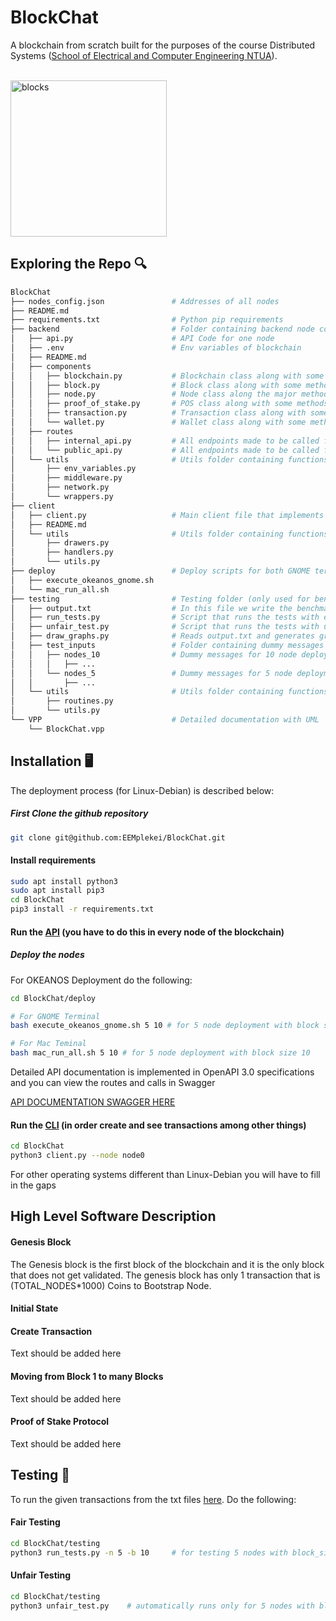 # BlockChat
A blockchain from scratch built for the purposes of the course Distributed Systems ([School of Electrical and Computer Engineering NTUA](https://www.ece.ntua.gr)). 

<br/>
<img src="https://cdn-icons-png.flaticon.com/512/2152/2152539.png" alt="blocks" height="250"/>

## Exploring the Repo 🔍

``` bash
BlockChat
├── nodes_config.json               # Addresses of all nodes
├── README.md                    
├── requirements.txt                # Python pip requirements
├── backend                         # Folder containing backend node code
│   ├── api.py                      # API Code for one node
│   ├── .env                        # Env variables of blockchain
│   ├── README.md
│   ├── components                  
│   │   ├── blockchain.py           # Blockchain class along with some methods 
│   │   ├── block.py                # Block class along with some methods 
│   │   ├── node.py                 # Node class along the major methods of the system
│   │   ├── proof_of_stake.py       # POS class along with some methods 
│   │   ├── transaction.py          # Transaction class along with some methods 
│   │   └── wallet.py               # Wallet class along with some methods 
│   ├── routes
│   │   ├── internal_api.py         # All endpoints made to be called from other nodes in the system
│   │   └── public_api.py           # All endpoints made to be called from an external client
│   └── utils                       # Utils folder containing functions used in API
│       ├── env_variables.py        
│       ├── middleware.py           
│       ├── network.py              
│       └── wrappers.py
├── client
│   ├── client.py                   # Main client file that implements the client features
│   ├── README.md           
│   └── utils                       # Utils folder containing functions used in client.py
│       ├── drawers.py
│       ├── handlers.py
│       └── utils.py
├── deploy                          # Deploy scripts for both GNOME terminal and MAC terminal
│   ├── execute_okeanos_gnome.sh
│   └── mac_run_all.sh
├── testing                         # Testing folder (only used for benchmarking)
│   ├── output.txt                  # In this file we write the benchmarking after each test
│   ├── run_tests.py                # Script that runs the tests with equal staking (all 10)
│   ├── unfair_test.py              # Script that runs the tests with unfair staking (all 10 except one --> 100)
│   ├── draw_graphs.py              # Reads output.txt and generates graphs
│   ├── test_inputs                 # Folder containing dummy messages for the tests to run
│   │   ├── nodes_10                # Dummy messages for 10 node deployment
│   │   │   ├── ...
│   │   └── nodes_5                 # Dummy messages for 5 node deployment
│   │       ├── ...
│   └── utils                       # Utils folder containing functions and routines used in tests
│       ├── routines.py
│       └── utils.py
└── VPP                             # Detailed documentation with UML
    └── BlockChat.vpp
```

## Installation 🖥️
The deployment process (for Linux-Debian) is described below:

##### First Clone the github repository
```bash
git clone git@github.com:EEMplekei/BlockChat.git
```

#### Install requirements
```bash
sudo apt install python3
sudo apt install pip3
cd BlockChat
pip3 install -r requirements.txt
```

#### Run the [API](./backend/README.md) (you have to do this in every node of the blockchain)

##### Deploy the nodes

For OKEANOS Deployment do the following:

```bash
cd BlockChat/deploy

# For GNOME Terminal
bash execute_okeanos_gnome.sh 5 10 # for 5 node deployment with block size 10

# For Mac Teminal
bash mac_run_all.sh 5 10 # for 5 node deployment with block size 10
```

Detailed API documentation is implemented in OpenAPI 3.0 specifications and you can view the routes and calls in Swagger 

[API DOCUMENTATION SWAGGER HERE](https://app.swaggerhub.com/apis-docs/EEMplekei/BlockChatAPI/0.1.0)



#### Run the [CLI](./client/README.md) (in order create and see transactions among other things)
```bash
cd BlockChat
python3 client.py --node node0
```


For other operating systems different than Linux-Debian you will have to fill in the gaps 

## High Level Software Description 

#### Genesis Block
The Genesis block is the first block of the blockchain and  it is the only block that does not get validated. The genesis block has only 1 transaction that is (TOTAL_NODES*1000) Coins to Bootstrap Node.

#### Initial State



#### Create Transaction

Text should be added here 


#### Moving from Block 1 to many Blocks

Text should be added here 

#### Proof of Stake Protocol

Text should be added here 

## Testing 🔬
To run the given transactions from the txt files [here](./testing/). Do the following:


#### Fair Testing

```bash
cd BlockChat/testing
python3 run_tests.py -n 5 -b 10     # for testing 5 nodes with block_size 10  
```

#### Unfair Testing

```bash
cd BlockChat/testing
python3 unfair_test.py    # automatically runs only for 5 nodes with block_size 5 (from project requirements)
```

